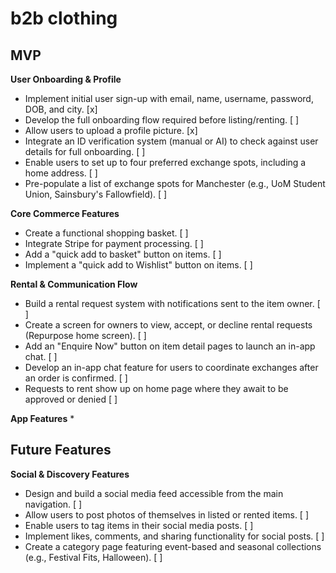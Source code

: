 # b2b clothing

## MVP

**User Onboarding & Profile**
*   Implement initial user sign-up with email, name, username, password, DOB, and city. [x]
*   Develop the full onboarding flow required before listing/renting. [ ]
*   Allow users to upload a profile picture. [x]
*   Integrate an ID verification system (manual or AI) to check against user details for full onboarding. [ ]
*   Enable users to set up to four preferred exchange spots, including a home address. [ ]
*   Pre-populate a list of exchange spots for Manchester (e.g., UoM Student Union, Sainsbury's Fallowfield). [ ]

**Core Commerce Features**
*   Create a functional shopping basket. [ ]
*   Integrate Stripe for payment processing. [ ]
*   Add a "quick add to basket" button on items. [ ]
*   Implement a "quick add to Wishlist" button on items. [ ]

**Rental & Communication Flow**
*   Build a rental request system with notifications sent to the item owner. [ ]
*   Create a screen for owners to view, accept, or decline rental requests (Repurpose home screen). [ ]
*   Add an "Enquire Now" button on item detail pages to launch an in-app chat. [ ]
*   Develop an in-app chat feature for users to coordinate exchanges after an order is confirmed. [ ]
*   Requests to rent show up on home page where they await to be approved or denied [ ]

**App Features**
*   

## Future Features

**Social & Discovery Features**
*   Design and build a social media feed accessible from the main navigation. [ ]
*   Allow users to post photos of themselves in listed or rented items. [ ]
*   Enable users to tag items in their social media posts. [ ]
*   Implement likes, comments, and sharing functionality for social posts. [ ]
*   Create a category page featuring event-based and seasonal collections (e.g., Festival Fits, Halloween). [ ]